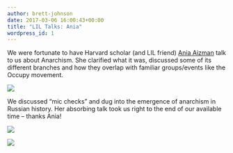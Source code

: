 ```yaml
---
author: brett-johnson
date: 2017-03-06 16:00:43+00:00
title: "LIL Talks: Ania"
wordpress_id: 1
---
```


We were fortunate to have Harvard scholar (and LIL friend) [Ania Aizman](http://complit.fas.harvard.edu/people/anna-aizman) talk to us about Anarchism. She clarified what it was, discussed some of its different branches and how they overlap with familiar groups/events like the Occupy movement.

![](https://lil-blog-media.s3.amazonaws.com/IMG_20170303_141052-1-768x1024.jpg)

We discussed “mic checks” and dug into the emergence of anarchism in Russian history. Her absorbing talk took us right to the end of our available time – thanks Ania!

![](https://lil-blog-media.s3.amazonaws.com/IMG_20170303_140317-768x576.jpg)

![](https://lil-blog-media.s3.amazonaws.com/IMG_20170303_163543-768x576.jpg)
